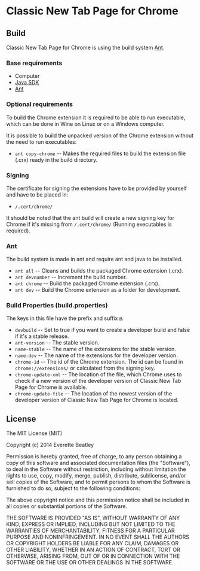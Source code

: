 Classic New Tab Page for Chrome
==============

Build
-----
Classic New Tab Page for Chrome is using the build system [Ant](http://ant.apache.org/).

### Base requirements
 * Computer
 * [Java SDK](http://www.oracle.com/technetwork/java/javase/downloads/index.html)
 * [Ant](http://ant.apache.org/)

### Optional requirements
To build the Chrome extension it is required to be able to run executable, which can be done in Wine on Linux or on a Windows computer.

It is possible to build the unpacked version of the Chrome extension without the need to run executables:
 * `ant copy-chrome` -- Makes the required files to build the extension file (.crx) ready in the build directory.

### Signing
The certificate for signing the extensions have to be provided by yourself and have to be placed in:
 * `/.cert/chrome/`

It should be noted that the ant build will create a new signing key for Chrome if it's missing from `/.cert/chrome/` (Running executables is required).

### Ant
The build system is made in ant and require ant and java to be installed.

 * `ant all` -- Cleans and builds the packaged Chrome extension (.crx).
 * `ant devnumber` -- Increment the build number.
 * `ant chrome` -- Build the packaged Chrome extension (.crx).
 * `ant dev` -- Build the Chrome extension as a folder for development.

### Build Properties (build.properties)
The keys in this file have the prefix and suffix `@`.

 * `devbuild` -- Set to true if you want to create a developer build and false if it's a stable release.
 * `ant-version` -- The stable version.
 * `name-stable` -- The name of the extensions for the stable version.
 * `name-dev` -- The name of the extensions for the developer version.
 * `chrome-id` -- The id of the Chrome extension. The id can be found in `chrome://extensions/` or calculated from the signing key.
 * `chrome-update-xml` -- The location of the file, which Chrome uses to check if a new version of the developer version of Classic New Tab Page for Chrome is available.
 * `chrome-update-file` -- The location of the newest version of the developer version of Classic New Tab Page for Chrome is located.

License
-------
The MIT License (MIT)

Copyright (c) 2014 Everette Beatley

Permission is hereby granted, free of charge, to any person obtaining a copy of
this software and associated documentation files (the "Software"), to deal in
the Software without restriction, including without limitation the rights to
use, copy, modify, merge, publish, distribute, sublicense, and/or sell copies of
the Software, and to permit persons to whom the Software is furnished to do so,
subject to the following conditions:

The above copyright notice and this permission notice shall be included in all
copies or substantial portions of the Software.

THE SOFTWARE IS PROVIDED "AS IS", WITHOUT WARRANTY OF ANY KIND, EXPRESS OR
IMPLIED, INCLUDING BUT NOT LIMITED TO THE WARRANTIES OF MERCHANTABILITY, FITNESS
FOR A PARTICULAR PURPOSE AND NONINFRINGEMENT. IN NO EVENT SHALL THE AUTHORS OR
COPYRIGHT HOLDERS BE LIABLE FOR ANY CLAIM, DAMAGES OR OTHER LIABILITY, WHETHER
IN AN ACTION OF CONTRACT, TORT OR OTHERWISE, ARISING FROM, OUT OF OR IN
CONNECTION WITH THE SOFTWARE OR THE USE OR OTHER DEALINGS IN THE SOFTWARE.